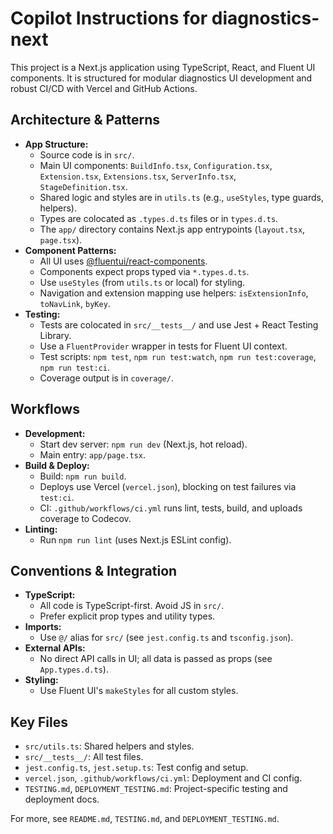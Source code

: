 # Copilot Instructions for diagnostics-next

This project is a Next.js application using TypeScript, React, and Fluent UI components. It is structured for modular diagnostics UI development and robust CI/CD with Vercel and GitHub Actions.

## Architecture & Patterns

- **App Structure:**
  - Source code is in `src/`.
  - Main UI components: `BuildInfo.tsx`, `Configuration.tsx`, `Extension.tsx`, `Extensions.tsx`, `ServerInfo.tsx`, `StageDefinition.tsx`.
  - Shared logic and styles are in `utils.ts` (e.g., `useStyles`, type guards, helpers).
  - Types are colocated as `.types.d.ts` files or in `types.d.ts`.
  - The `app/` directory contains Next.js app entrypoints (`layout.tsx`, `page.tsx`).
- **Component Patterns:**
  - All UI uses [@fluentui/react-components](https://react.fluentui.dev/).
  - Components expect props typed via `*.types.d.ts`.
  - Use `useStyles` (from `utils.ts` or local) for styling.
  - Navigation and extension mapping use helpers: `isExtensionInfo`, `toNavLink`, `byKey`.
- **Testing:**
  - Tests are colocated in `src/__tests__/` and use Jest + React Testing Library.
  - Use a `FluentProvider` wrapper in tests for Fluent UI context.
  - Test scripts: `npm test`, `npm run test:watch`, `npm run test:coverage`, `npm run test:ci`.
  - Coverage output is in `coverage/`.

## Workflows

- **Development:**
  - Start dev server: `npm run dev` (Next.js, hot reload).
  - Main entry: `app/page.tsx`.
- **Build & Deploy:**
  - Build: `npm run build`.
  - Deploys use Vercel (`vercel.json`), blocking on test failures via `test:ci`.
  - CI: `.github/workflows/ci.yml` runs lint, tests, build, and uploads coverage to Codecov.
- **Linting:**
  - Run `npm run lint` (uses Next.js ESLint config).

## Conventions & Integration

- **TypeScript:**
  - All code is TypeScript-first. Avoid JS in `src/`.
  - Prefer explicit prop types and utility types.
- **Imports:**
  - Use `@/` alias for `src/` (see `jest.config.ts` and `tsconfig.json`).
- **External APIs:**
  - No direct API calls in UI; all data is passed as props (see `App.types.d.ts`).
- **Styling:**
  - Use Fluent UI's `makeStyles` for all custom styles.

## Key Files

- `src/utils.ts`: Shared helpers and styles.
- `src/__tests__/`: All test files.
- `jest.config.ts`, `jest.setup.ts`: Test config and setup.
- `vercel.json`, `.github/workflows/ci.yml`: Deployment and CI config.
- `TESTING.md`, `DEPLOYMENT_TESTING.md`: Project-specific testing and deployment docs.

For more, see `README.md`, `TESTING.md`, and `DEPLOYMENT_TESTING.md`.
